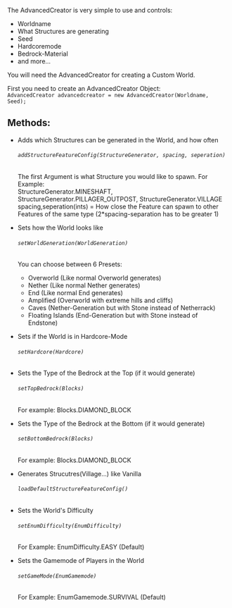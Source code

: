 The AdvancedCreator is very simple to use and controls:
  - Worldname
  - What Structures are generating
  - Seed
  - Hardcoremode
  - Bedrock-Material
  - and more...
  
You will need the AdvancedCreator for creating a Custom World.

First you need to create an AdvancedCreator Object: <br>
``` AdvancedCreator advancedcreator = new AdvancedCreator(Worldname, Seed); ```

## Methods:
  - Adds which Structures can be generated in the World, and how often
    ###### ``` addStructureFeatureConfig(StructureGenerator, spacing, seperation) ```<br>
    The first Argument is what Structure you would like to spawn. For Example:<br>
    StructureGenerator.MINESHAFT, StructureGenerator.PILLAGER_OUTPOST, StructureGenerator.VILLAGE
    spacing,seperation(ints) = How close the Feature can spawn to other Features of the same type (2*spacing-separation has to be greater 1)
    
  - Sets how the World looks like
    ###### ``` setWorldGeneration(WorldGeneration) ```<br>
    You can choose between 6 Presets: <br>
      - Overworld (Like normal Overworld generates)
      - Nether (Like normal Nether generates)
      - End (Like normal End generates)
      - Amplified (Overworld with extreme hills and cliffs)
      - Caves (Nether-Generation but with Stone instead of Netherrack)
      - Floating Islands (End-Generation but with Stone instead of Endstone)
      
   - Sets if the World is in Hardcore-Mode
     ###### ``` setHardcore(Hardcore) ```<br>
     
   - Sets the Type of the Bedrock at the Top (if it would generate)
     ###### ``` setTopBedrock(Blocks) ```<br>
     For example: Blocks.DIAMOND_BLOCK
     
   - Sets the Type of the Bedrock at the Bottom (if it would generate)
     ###### ``` setBottomBedrock(Blocks) ```<br>
     For example: Blocks.DIAMOND_BLOCK
     
   - Generates Strucutres(Village...) like Vanilla
     ###### ``` loadDefaultStructureFeatureConfig() ```<br>
     
   - Sets the World's Difficulty
     ###### ``` setEnumDifficulty(EnumDifficulty) ```<br>
     For Example: EnumDifficulty.EASY (Default)
     
   - Sets the Gamemode of Players in the World
     ###### ``` setGameMode(EnumGamemode) ```<br>
     For Example: EnumGamemode.SURVIVAL (Default)
  
  
